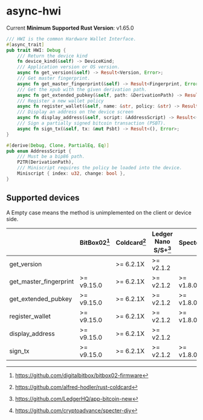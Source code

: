# async-hwi

Current **Minimum Supported Rust Version**: v1.65.0

```rust
/// HWI is the common Hardware Wallet Interface.
#[async_trait]
pub trait HWI: Debug {
    /// Return the device kind
    fn device_kind(&self) -> DeviceKind;
    /// Application version or OS version.
    async fn get_version(&self) -> Result<Version, Error>;
    /// Get master fingerprint.
    async fn get_master_fingerprint(&self) -> Result<Fingerprint, Error>;
    /// Get the xpub with the given derivation path.
    async fn get_extended_pubkey(&self, path: &DerivationPath) -> Result<ExtendedPubKey, Error>;
    /// Register a new wallet policy
    async fn register_wallet(&self, name: &str, policy: &str) -> Result<Option<[u8; 32]>, Error>;
    /// Display an address on the device screen
    async fn display_address(&self, script: &AddressScript) -> Result<(), Error>;
    /// Sign a partially signed bitcoin transaction (PSBT).
    async fn sign_tx(&self, tx: &mut Psbt) -> Result<(), Error>;
}

#[derive(Debug, Clone, PartialEq, Eq)]
pub enum AddressScript {
    /// Must be a bip86 path.
    P2TR(DerivationPath),
    /// Miniscript requires the policy be loaded into the device.
    Miniscript { index: u32, change: bool },
}
```

## Supported devices

A Empty case means the method is unimplemented on the client or device side.

|                        | BitBox02[^1] | Coldcard[^2] | Ledger Nano S/S+[^3] | Specter[^4] |
|----------------------- |--------------|------------- |----------------------|-------------|
| get_version            |              | >= 6.2.1X    | >= v2.1.2            |             |
| get_master_fingerprint | >= v9.15.0   | >= 6.2.1X    | >= v2.1.2            | >= v1.8.0   |
| get_extended_pubkey    | >= v9.15.0   | >= 6.2.1X    | >= v2.1.2            | >= v1.8.0   |
| register_wallet        | >= v9.15.0   | >= 6.2.1X    | >= v2.1.2            | >= v1.8.0   |
| display_address        | >= v9.15.0   | >= 6.2.1X    | >= v2.1.2            |             |
| sign_tx                | >= v9.15.0   | >= 6.2.1X    | >= v2.1.2            | >= v1.8.0   |

[^1]: https://github.com/digitalbitbox/bitbox02-firmware
[^2]: https://github.com/alfred-hodler/rust-coldcard
[^3]: https://github.com/LedgerHQ/app-bitcoin-new  
[^4]: https://github.com/cryptoadvance/specter-diy
